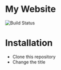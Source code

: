 # My Website

![Build Status](https://circleci.com/gh/rimian/single-page-website.png?circle-token=:circle-token)

# Installation

* Clone this repository
* Change the title
